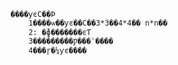 
	����ƴͼС��Ϸ
		1����ѡ��ƴͼ��С��3*3��4*4�� n*n��
		2: �ɸ�������ͼƬ
		3���������Ƿ���ʾ����
		4���ɼ�¼ƴͼ����

